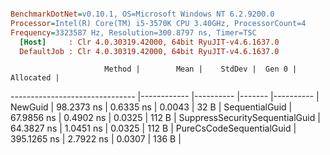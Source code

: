 ``` ini

BenchmarkDotNet=v0.10.1, OS=Microsoft Windows NT 6.2.9200.0
Processor=Intel(R) Core(TM) i5-3570K CPU 3.40GHz, ProcessorCount=4
Frequency=3323587 Hz, Resolution=300.8797 ns, Timer=TSC
  [Host]     : Clr 4.0.30319.42000, 64bit RyuJIT-v4.6.1637.0
  DefaultJob : Clr 4.0.30319.42000, 64bit RyuJIT-v4.6.1637.0


```
                         Method |        Mean |    StdDev |  Gen 0 | Allocated |
------------------------------- |------------ |---------- |------- |---------- |
                        NewGuid |  98.2373 ns | 0.6335 ns | 0.0043 |      32 B |
                 SequentialGuid |  67.9856 ns | 0.4902 ns | 0.0325 |     112 B |
 SuppressSecuritySequentialGuid |  64.3827 ns | 1.0451 ns | 0.0325 |     112 B |
       PureCsCodeSequentialGuid | 395.1265 ns | 2.7922 ns | 0.0307 |     136 B |
